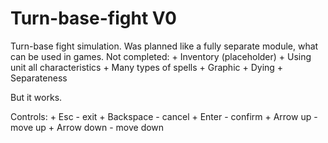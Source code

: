 # Turn-base-fight V0
Turn-base fight simulation. Was planned like a fully separate module, what can be used in games.
Not completed:
    + Inventory (placeholder)
    + Using unit all characteristics
    + Many types of spells
    + Graphic
    + Dying
    + Separateness

But it works.

Controls:
    + Esc        - exit
    + Backspace  - cancel
    + Enter      - confirm
    + Arrow up   - move up
    + Arrow down - move down

